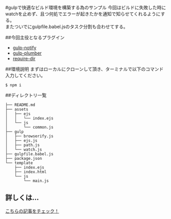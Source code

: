 #gulpで快適なビルド環境を構築する為のサンプル
今回はビルドに失敗した時にwatchを止めず、且つ何処でエラーが起きたかを通知で知らせてくれるようにする。  
またついでにgulpfile.babel.jsのタスク分割も合わせてする。

##今回主役となるプラグイン
- [gulp-notify](https://github.com/mikaelbr/gulp-notify)
- [gulp-plumber](https://github.com/floatdrop/gulp-plumber)
- [require-dir](https://github.com/aseemk/requireDir)  

##環境説明
まずはローカルにクローンして頂き、ターミナルで以下のコマンド入力してください。
```
$ npm i
```  

##ディレクトリ一覧  
```
├── README.md
├── assets
│   ├── ejs
│   │   └── index.ejs
│   └── js
│       └── common.js
├── gulp
│   ├── browserify.js
│   ├── ejs.js
│   ├── path.js
│   └── watch.js
├── gulpfile.babel.js
├── package.json
└── template
    ├── index.ejs
    ├── index.html
    └── js
        └── main.js
```

## 詳しくは...
[こちらの記事をチェック！](https://github.com/aseemk/requireDir)
